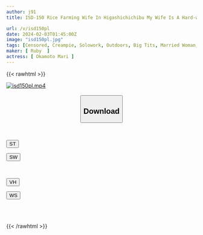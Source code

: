 ```yaml
---
author: j91
title: ISD-150 Rice Farming Wife In Higashichichibu My Wife Is A Hard-working But Lewd Woman Riri Okamoto

url: /v/isd150pl
date: 2024-02-03T01:45:00Z
image: "isd150pl.jpg"
tags: [Censored, Creampie, Solowork, Outdoors, Big Tits, Married Woman, Mature Woman	]
maker: [ Ruby  ]
actress: [ Okamoto Mari ]
---
```



{{< rawhtml >}}

<div class="video" data-videoid="vo0g3KxODdf4dAR">
    <a href="javascript:;">
        <img src="/v/isd150pl/isd150pl.jpg" width="WIDTH" height="HEIGHT" alt="isd150pl.mp4" loading="lazy">
    </a>
</div>

<script type="text/javascript" src="https://j91.asia/asset/on-demand-st.js"></script>

<br>
  <link rel="stylesheet" href="https://j91.asia/asset/bs5.css">
  
  <center>
  <button class="btn btn-primary" type="button" data-bs-toggle="collapse" data-bs-target=".multi-collapse" aria-expanded="false" aria-controls="multiCollapseExample1 multiCollapseExample2"><h2>Download</h2></button></center>
</p>
<div class="row">
  <div class="col">
    <div class="collapse multi-collapse" id="multiCollapseExample1">
      <div class="card card-body">
	      	      <br>
<div class="buttons">  
<p><a href="https://streamtape.to/v/vo0g3KxODdf4dAR" target="_blank"><button class="btn-hover color-3"><i class="fa fa-download"></i> ST</button></a></p>
<p><a href="https://flaswish.com/gcoktxdvr2ou" target="_blank"><button class="btn-hover color-2"><i class="fa fa-download"></i> SW</button></a></p></div>
    </div>
  </div>
</div>
  <div class="col">
    <div class="collapse multi-collapse" id="multiCollapseExample2">
      <div class="card card-body">
	      <br>
<div class="buttons">
<p><a href="javascript:;" target="_blank"><button class="btn-hover color-9"><i class="fa fa-download"></i> VH</button></a></p>
<p><a href="javascript:;" target="_blank"><button class="btn-hover color-8"><i class="fa fa-download"></i> WS</button></a></p></div>
<br><br>
      </div>
    </div>
  </div>
</div>

{{< /rawhtml >}}